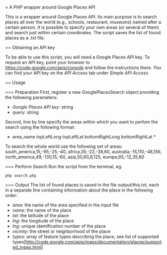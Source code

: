 = A PHP wrapper around Google Places API

This is a wrapper around Google Places API. Its main purpose is to search places all over the world (e.g., schools, restaurant, museums) named after a certain person. It is possible to specify your own areas (or several of them) and search just within certain coordinates.
The script saves the list of found places as a .txt file.


== Obtaining an API key

To be able to use this script, you will need a Google Places API key. To request an API key, point your browser to
https://code.google.com/apis/console and follow the instructions there. You can find your API key on the
*API Access* tab under *Simple API Access*.

== Usage

=== Preparation
First, register a new GooglePlacesSearch object providing the following parameters:

* *Google Places API key*: string
* *query*: string

Second, line by line specify the areas within which you want to perfom the search using the following format:
* area_name topLeftLong topLeftLat bottomRightLong bottomRightLat *

To search the whole world use the following set of areas:
 south_america,15,-95,-25,-40,
 africa,35,-22,-38,60,
 australia,-15,110,-48,156,
 north_america,49,-130,15,-60,
 asia,50,60,8,125,
 europe,65,-12,35,60

=== Perform Search
Run the script from the terminal, eg.

 `php search.php`

=== Output
The list of found places is saved in the file output/this.txt, each in a separate line containing information about the place in the following order:

* *area*: the name of the area specified in the input file
* *name*: the name of the place
* *lat*: the latitude of the place
* *lng*: the longitude of the place
* *lng*: unique identification number of the place
* *vicinity*: the street or neighborhood of the place
* *types*: array of feature types describing the place, see list of supported types[http://code.google.com/apis/maps/documentation/places/supported_types.html]
